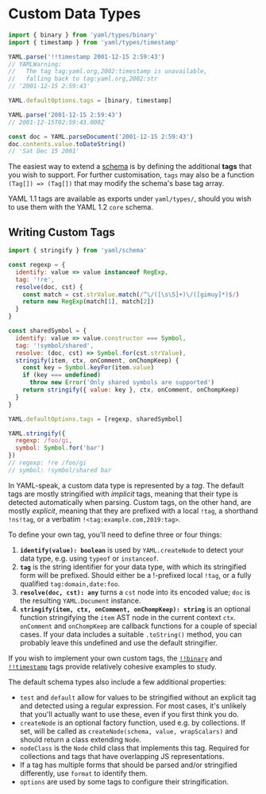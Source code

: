 # Custom Data Types

```js
import { binary } from 'yaml/types/binary'
import { timestamp } from 'yaml/types/timestamp'

YAML.parse('!!timestamp 2001-12-15 2:59:43')
// YAMLWarning:
//   The tag tag:yaml.org,2002:timestamp is unavailable,
//   falling back to tag:yaml.org,2002:str
// '2001-12-15 2:59:43'

YAML.defaultOptions.tags = [binary, timestamp]

YAML.parse('2001-12-15 2:59:43')
// 2001-12-15T02:59:43.000Z

const doc = YAML.parseDocument('2001-12-15 2:59:43')
doc.contents.value.toDateString()
// 'Sat Dec 15 2001'
```

The easiest way to extend a [schema](#data-schemas) is by defining the additional **tags** that you wish to support. For further customisation, `tags` may also be a function `(Tag[]) => (Tag[])` that may modify the schema's base tag array.

YAML 1.1 tags are available as exports under `yaml/types/`, should you wish to use them with the YAML 1.2 `core` schema.

## Writing Custom Tags

```js
import { stringify } from 'yaml/schema'

const regexp = {
  identify: value => value instanceof RegExp,
  tag: '!re',
  resolve(doc, cst) {
    const match = cst.strValue.match(/^\/([\s\S]+)\/([gimuy]*)$/)
    return new RegExp(match[1], match[2])
  }
}

const sharedSymbol = {
  identify: value => value.constructor === Symbol,
  tag: '!symbol/shared',
  resolve: (doc, cst) => Symbol.for(cst.strValue),
  stringify(item, ctx, onComment, onChompKeep) {
    const key = Symbol.keyFor(item.value)
    if (key === undefined)
      throw new Error('Only shared symbols are supported')
    return stringify({ value: key }, ctx, onComment, onChompKeep)
  }
}

YAML.defaultOptions.tags = [regexp, sharedSymbol]

YAML.stringify({
  regexp: /foo/gi,
  symbol: Symbol.for('bar')
})
// regexp: !re /foo/gi
// symbol: !symbol/shared bar
```

In YAML-speak, a custom data type is represented by a _tag_. The default tags are mostly stringified with _implicit_ tags, meaning that their type is detected automatically when parsing. Custom tags, on the other hand, are mostly _explicit_, meaning that they are prefixed with a local `!tag`, a shorthand `!ns!tag`, or a verbatim `!<tag:example.com,2019:tag>`.

To define your own tag, you'll need to define three or four things:

1. **`identify(value): boolean`** is used by `YAML.createNode` to detect your data type, e.g. using `typeof` or `instanceof`.
2. **`tag`** is the string identifier for your data type, with which its stringified form will be prefixed. Should either be a !-prefixed local `!tag`, or a fully qualified `tag:domain,date:foo`.
3. **`resolve(doc, cst): any`** turns a `cst` node into its encoded value; `doc` is the resulting `YAML.Document` instance.
4. **`stringify(item, ctx, onComment, onChompKeep): string`** is an optional function stringifying the `item` AST node in the current context `ctx`. `onComment` and `onChompKeep` are callback functions for a couple of special cases. If your data includes a suitable `.toString()` method, you can probably leave this undefined and use the default stringifier.

If you wish to implement your own custom tags, the [`!!binary`](https://github.com/eemeli/yaml/blob/master/src/schema/_binary.js) and [`!!timestamp`](https://github.com/eemeli/yaml/blob/master/src/schema/_timestamp.js) tags provide relatively cohesive examples to study.

The default schema types also include a few additional properties:

- `test` and `default` allow for values to be stringified without an explicit tag and detected using a regular expression. For most cases, it's unlikely that you'll actually want to use these, even if you first think you do.
- `createNode` is an optional factory function, used e.g. by collections. If set, will be called as `createNode(schema, value, wrapScalars)` and should return a class extending `Node`.
- `nodeClass` is the `Node` child class that implements this tag. Required for collections and tags that have overlapping JS representations.
- If a tag has multiple forms that should be parsed and/or stringified differently, use `format` to identify them.
- `options` are used by some tags to configure their stringification.
